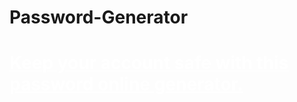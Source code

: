 # Password-Generator
# <a href="https://aipasswordgenerator.netlify.app" style="color:#FFFFFF"  rel="nofollow"> Keep your account safe with this password online generator.</a>
